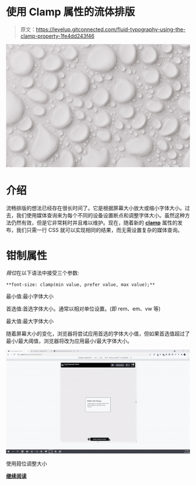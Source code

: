 # 使用 Clamp 属性的流体排版

> 原文：<https://levelup.gitconnected.com/fluid-typography-using-the-clamp-property-1fe4dd243f46>

![](img/8ba6b8a946426ac88fa90ca3d808f079.png)

# 介绍

流畅排版的想法已经存在很长时间了。它是根据屏幕大小放大或缩小字体大小。过去，我们使用媒体查询来为每个不同的设备设置断点和调整字体大小。虽然这种方法仍然有效，但是它非常耗时并且难以维护。现在，随着新的 [**clamp**](https://developer.mozilla.org/en-US/docs/Web/CSS/clamp()) 属性的发布，我们只需一行 CSS 就可以实现相同的结果，而无需设置复杂的媒体查询。

# 钳制属性

*箝位*在以下语法中接受三个参数:

```
**font-size: clamp(min value, prefer value, max value);**
```

最小值:最小字体大小

首选值:首选字体大小。通常以相对单位设置。(即 rem、em、vw 等)

最大值:最大字体大小

随着屏幕大小的变化，浏览器将尝试应用首选的字体大小值，但如果首选值超过了最小/最大阈值，浏览器将改为应用最小/最大字体大小。

![](img/c53f782cafb4f02fad599e3165b539db.png)

使用箝位调整大小

[**继续阅读**](https://simpleweblearning.com/fluid-typography-using-the-clamp-property#clamp-property)